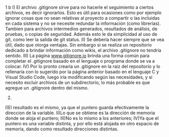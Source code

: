 1 b
I)
El archivo .gitignore sirve para no hacerle el seguimiento a ciertos archivos, es decir ignorarlos. Esto es útil para ocasiones como por ejemplo ignorar cosas que no sean relativas al proyecto a compartir o las incluidas en cada sistema y no se necesite redundar la información (como librerías). Tambien para archivos intermedios generados, resultados de análisis, de pruebas, o copias de seguridad. Además esto le da simplicidad al uso de git, como leer la salida de git status.
II)
Se debería hacer siempre que se vea útil, dado que otorga ventajas. Sin embargo si se realiza un repositorio dedicado a brindar información como wikis, el archivo .gitignore no tendría sentido.
III)
La página www.gitignore.io brinda una forma común para completar el .gitignore basado en el lenguaje o programa donde se va a colocar.
IV)
Por lo pronto crearía un .gitignore en la raiz del repositorio y lo rellenaría con lo sugerido por la página anterior basado en el lenguaje C y Visual Studio Code, luego iría modificando según las necesidades, y si necesito excluir archivos de un subdirectorio, lo más probable es que agregue un .gitignore dentro del mismo.

2)
I)El resultado es el mismo, ya que el puntero guarda efectivamente la direccion de la variable.
II)Lo que se obtiene es la dirección de memoria donde se aloja el puntero;
III)No es lo mismo a los anteriores;
IV)Ya que el puntero es una variable distinta, y por ello está alojada en otro espacio de memoria, dando como resultado direcciones distintas.